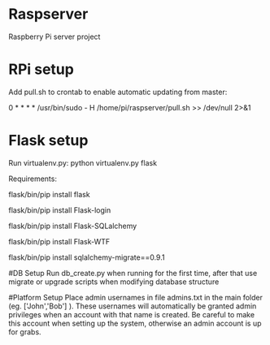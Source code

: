 # Raspserver
Raspberry Pi server project

# RPi setup
Add pull.sh to crontab to enable automatic updating from master:

0 * * * * /usr/bin/sudo - H /home/pi/raspserver/pull.sh >> /dev/null 2>&1

# Flask setup
Run virtualenv.py: python virtualenv.py flask

Requirements:

flask/bin/pip install flask

flask/bin/pip install Flask-login

flask/bin/pip install Flask-SQLalchemy

flask/bin/pip install Flask-WTF

flask/bin/pip install sqlalchemy-migrate==0.9.1

#DB Setup
Run db_create.py when running for the first time, after that use migrate or upgrade scripts when modifying database structure

#Platform Setup
Place admin usernames in file admins.txt in the main folder (eg. ['John','Bob'] ). These usernames will automatically be granted admin privileges when an account with that name is created. Be careful to make this account when setting up the system, otherwise an admin account is up for grabs.